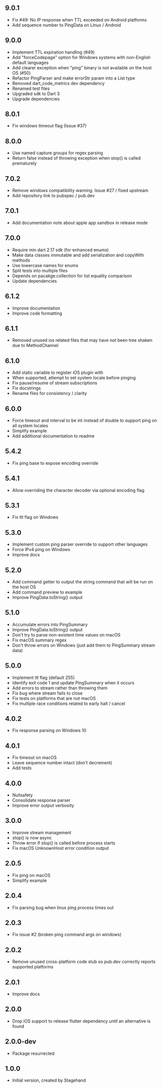 ## 9.0.1

- Fix #49: No IP response when TTL exceeded on Android platforms
- Add sequence number to PingData on Linux / Android

## 9.0.0

- Implement TTL expiration handling (#49)
- Add "forceCodepage" option for Windows systems with non-English default languages
- Add clearer exception when "ping" binary is not available on the host OS (#50)
- Refactor PingParser and make errorStr param into a List type
- Removed dart_code_metrics dev dependency
- Renamed test files
- Upgraded sdk to Dart 3
- Upgrade dependencies

## 8.0.1

- Fix windows timeout flag (Issue #37)

## 8.0.0

- Use named capture groups for regex parsing
- Return false instead of throwing exception when stop() is called prematurely

## 7.0.2

- Remove windows compatibility warning. Issue #27 / fixed upstream
- Add repository link to pubspec / pub.dev

## 7.0.1

- Add documentation note about apple app sandbox in release mode

## 7.0.0

- Require min dart 2.17 sdk (for enhanced enums)
- Make data classes immutable and add serialization and copyWith methods
- Use lowercase names for enums
- Split tests into multiple files
- Depends on pacakge:collection for list equality comparison
- Update dependencies

## 6.1.2

- Improve documentation
- Improve code formatting

## 6.1.1

- Removed unused ios related files that may have not been tree shaken due to MethodChannel

## 6.1.0

- Add static variable to register iOS plugin with
- When supported, attempt to set system locale before pinging
- Fix pause/resume of stream subscriptions
- Fix docstrings
- Rename files for consistency / clarity

## 6.0.0

- Force timeout and interval to be int instead of double to support ping on all system locales
- Simplify example
- Add additional documentation to readme

## 5.4.2

- Fix ping base to expose encoding override

## 5.4.1

- Allow overriding the character decoder via optional encoding flag

## 5.3.1

- Fix ttl flag on Windows

## 5.3.0

- Implement custom ping parser override to support other languages
- Force IPv4 ping on Windows
- Improve docs

## 5.2.0

- Add command getter to output the string command that will be run on the host OS
- Add command preview to example
- Improve PingData.toString() output

## 5.1.0

- Accumulate errors into PingSummary
- Improve PingData.toString() output
- Don't try to parse non-existent time values on macOS
- Fix macOS summary regex
- Don't throw errors on Windows (just add them to PingSummary stream data)

## 5.0.0

- Implement ttl flag (default 255)
- Identify exit code 1 and update PingSummary when it occurs
- Add errors to stream rather than throwing them
- Fix bug where stream fails to close
- Fix tests on platforms that are not macOS
- Fix multiple race conditions related to early halt / cancel

## 4.0.2

- Fix response parsing on Windows 10

## 4.0.1

- Fix timeout on macOS
- Leave sequence number intact (don't decrement)
- Add tests

## 4.0.0

- Nullsafety
- Consolidate response parser
- Improve error output verbosity

## 3.0.0

- Improve stream management
- stop() is now async
- Throw error if stop() is called before process starts
- Fix macOS UnknownHost error condition output

## 2.0.5

- Fix ping on macOS
- Simplify example

## 2.0.4

- Fix parsing bug when linux ping process times out

## 2.0.3

- Fix issue #2 (broken ping command args on windows)

## 2.0.2

- Remove unused cross-platform code stub so pub.dev correctly reports supported platforms

## 2.0.1

- Improve docs

## 2.0.0

- Drop iOS support to release flutter dependency until an alternative is found

## 2.0.0-dev

- Package resurrected

## 1.0.0

- Initial version, created by Stagehand
